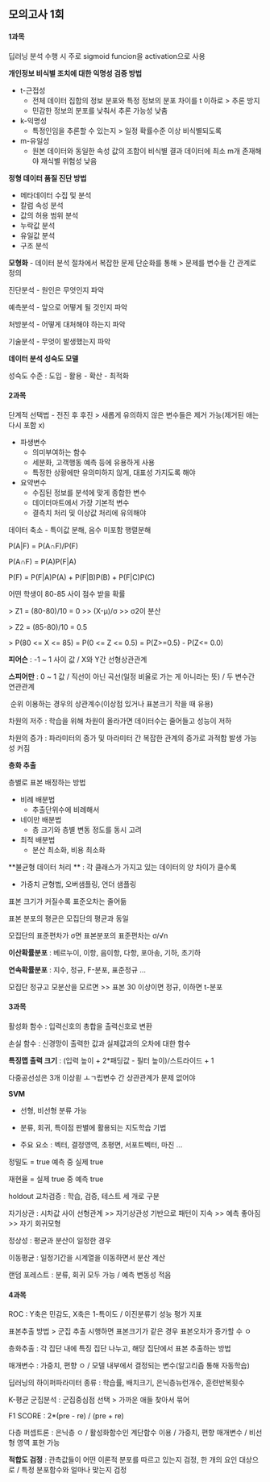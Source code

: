 ## 모의고사 1회



#### 1과목



딥러닝 분석 수행 시 주로 sigmoid funcion을 activation으로 사용



**개인정보 비식별 조치에 대한 익명성 검증 방법**

- t-근접성 
  - 전체 데이터 집합의 정보 분포와 특정 정보의 분포 차이를 t 이하로 > 추론 방지
  - 민감한 정보의 분포를 낮춰서 추론 가능성 낮춤
- k-익명성
  - 특정인임을 추론할 수 있는지 > 일정 확률수준 이상 비식별되도록
- m-유일성
  - 원본 데이터와 동일한 속성 값의 조합이 비식별 결과 데이터에 최소 m개 존재해야 재식별 위험성 낮음



**정형 데이터 품질 진단 방법**

- 메타데이터 수집 및 분석
- 칼럼 속성 분석
- 값의 허용 범위 분석
- 누락값 분석
- 유일값 분석
- 구조 분석



**모형화** - 데이터 분석 절차에서 복잡한 문제 단순화를 통해 > 문제를 변수들 간 관계로 정의



진단분석 - 원인은 무엇인지 파악

예측분석 - 앞으로 어떻게 될 것인지 파악

처방분석 - 어떻게 대처해야 하는지 파악

기술분석 - 무엇이 발생했는지 파악



**데이터 분석 성숙도 모델**

성숙도 수준 : 도입 - 활용 - 확산 - 최적화



#### 2과목

단계적 선택법 - 전진 후 후진 > 새롭게 유의하지 않은 변수들은 제거 가능(제거된 애는 다시 포함 x)



- 파생변수
  - 의미부여하는 함수
  - 세분화, 고객행동 예측 등에 유용하게 사용
  - 특정한 상황에만 유의미하지 않게, 대표성 가지도록 해야
- 요약변수
  - 수집된 정보를 분석에 맞게 종합한 변수
  - 데이터마트에서 가장 기본적 변수
  - 결측치 처리 및 이상값 처리에 유의해야



데이터 축소 - 특이값 분해, 음수 미포함 행렬분해



P(A|F) = P(A∩F)/P(F)

P(A∩F) = P(A)P(F|A)

P(F) = P(F|A)P(A) + P(F|B)P(B) + P(F|C)P(C)



어떤 학생이 80-85 사이 점수 받을 확률

\> Z1 = (80-80)/10 = 0 \>> (X-μ)/σ >> σ2이 분산

\> Z2 = (85-80)/10 = 0.5 

\> P(80 <= X <= 85) = P(0 <= Z <= 0.5) = P(Z>=0.5) - P(Z<= 0.0)



**피어슨** : -1 ~ 1 사이 값 / X와 Y간 선형상관관계

**스피어만** : 0 ~ 1 값 / 직선이 아닌 곡선(일정 비율로 가는 게 아니라는 뜻) / 두 변수간 연관관계

​					순위 이용하는 경우의 상관계수(이상점 있거나 표본크기 작을 때 유용)



차원의 저주 : 학습을 위해 차원이 올라가면 데이터수는 줄어들고 성능이 저하

차원의 증가 : 파라미터의 증가 및 마라미터 간 복잡한 관계의 증가로 과적합 발생 가능성 커짐



**층화 추출**

층별로 표본 배정하는 방법

- 비례 배분법
  - 추출단위수에 비례해서
- 네이만 배분법
  - 층 크기와 층별 변동 정도를 동시 고려
- 최적 배분법
  - 분산 최소화, 비용 최소화



**불균형 데이터 처리 ** : 각 클래스가 가지고 있는 데이터의 양 차이가 클수록

- 가중치 균형법, 오버샘플링, 언더 샘플링



표본 크기가 커질수록 표준오차는 줄어듦

표본 분포의 평균은 모집단의 평균과 동일

모집단의 표준편차가 σ면 표본분포의 표준편차는 σ/√n



**이산확률분포** : 베르누이, 이항, 음이항, 다항, 포아송, 기하, 초기하

**연속확률분포** : 지수, 정규, F-분포, 표준정규 ...



모집단 정규고 모분산을 모르면 >> 표본 30 이상이면 정규, 이하면 t-분포



#### 3과목

활성화 함수 : 입력신호의 총합을 출력신호로 변환

손실 함수 : 신경망이 출력한 값과 실제값과의 오차에 대한 함수



**특징맵 출력 크기** : (입력 높이 + 2*패딩값 - 필터 높이)/스트라이드 + 1



다중공선성은 3개 이상읟 ㅗㄱ립변수 간 상관관계가 문제 없어야



**SVM**

- 선형, 비선형 분류 가능
- 분류, 회귀, 특이점 판별에 활용되는 지도학습 기법

- 주요 요소 : 벡터, 결정영역, 초평면, 서포트벡터, 마진 ...



정밀도 = true 예측 중 실제 true

재현율 = 실제 true 중 예측 true



holdout 교차검증 : 학습, 검증, 테스트 세 개로 구분



자기상관 : 시차값 사이 선형관계 >> 자기상관성 기반으로 패턴이 지속 >> 예측 좋아짐 >> 자기 회귀모형

정상성 : 평균과 분산이 일정한 경우

이동평균 : 일정기간을 시계열을 이동하면서 분산 계산



랜덤 포레스트 : 분류, 회귀 모두 가능 / 예측 변동성 적음



#### 4과목

ROC : Y축은 민감도, X축은 1-특이도 / 이진분류기 성능 평가 지표



표본추출 방법 > 군집 추출 시행하면 표본크기가 같은 경우 표본오차가 증가할 수 ㅇ

층화추출 : 각 집단 내에 특징 집단 나누고, 해당 집단에서 표본 추출하는 방법



매개변수 : 가중치, 편향 ㅇ / 모델 내부에서 결정되는 변수(알고리즘 통해 자동학습)



딥러닝의 하이퍼파라미터 종류 : 학습률, 배치크기, 은닉층뉴런개수, 훈련반복횟수



K-평균 군집분석 : 군집중심점 선택 > 가까운 애들 찾아서 묶어



F1 SCORE : 2*(pre - re) / (pre + re)



다층 퍼셉트론 : 은닉층 ㅇ / 활성화함수인 계단함수 이용 / 가중치, 편향 매개변수 / 비선형 영역 표현 가능



**적합도 검정** : 관측값들이 어떤 이론적 분포를 따르고 있는지 검정, 한 개의 요인 대상으로 / 특정 분포함수와 얼마나 맞는지 검정
